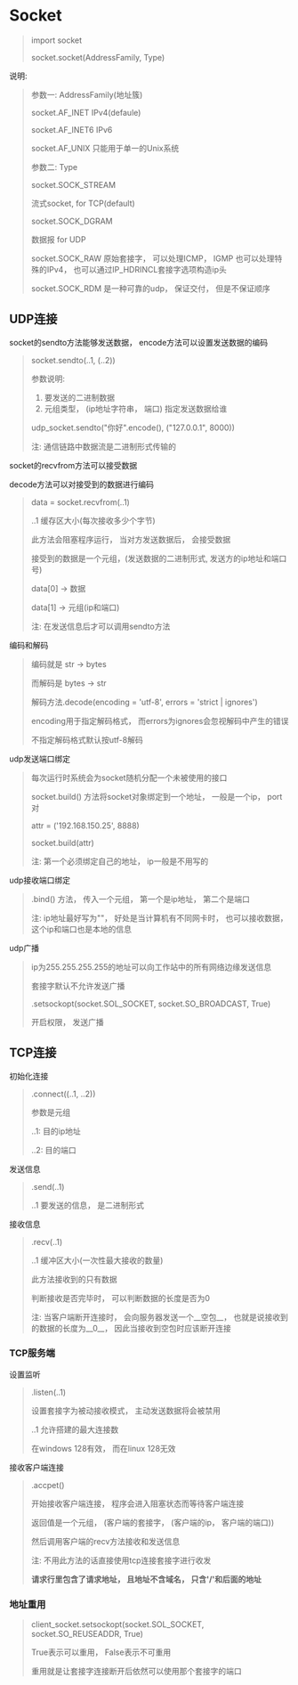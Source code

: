 # Socket

>import socket
>
>socket.socket(AddressFamily, Type)

说明:

>参数一: AddressFamily(地址簇)
>
>socket.AF_INET IPv4(defaule)
>
>socket.AF_INET6 IPv6
>
>socket.AF_UNIX 只能用于单一的Unix系统
>
> 
>
>参数二: Type
>
>socket.SOCK_STREAM
>
>流式socket, for TCP(default)
>
>socket.SOCK_DGRAM 
>
>数据报 for UDP
>
>socket.SOCK_RAW 原始套接字， 可以处理ICMP， IGMP 也可以处理特殊的IPv4， 也可以通过IP_HDRINCL套接字选项构造ip头
>
> 
>
>socket.SOCK_RDM 是一种可靠的udp， 保证交付， 但是不保证顺序



## UDP连接

socket的sendto方法能够发送数据， encode方法可以设置发送数据的编码

>socket.sendto(..1, (..2))
>
>参数说明:
>
>1. 要发送的二进制数据
>2. 元组类型， (ip地址字符串， 端口) 指定发送数据给谁
>
> 
>
>udp_socket.sendto("你好".encode(), ("127.0.0.1", 8000))
>
> 
>
>注: 通信链路中数据流是二进制形式传输的



socket的recvfrom方法可以接受数据

decode方法可以对接受到的数据进行编码

>data = socket.recvfrom(..1)
>
>..1 缓存区大小(每次接收多少个字节)
>
>此方法会阻塞程序运行， 当对方发送数据后， 会接受数据
>
>接受到的数据是一个元组，(发送数据的二进制形式, 发送方的ip地址和端口号)
>
>data[0] -> 数据
>
>data[1] -> 元组(ip和端口)
>
>注: 在发送信息后才可以调用sendto方法





编码和解码

>编码就是 str -> bytes
>
>而解码是 bytes -> str
>
>
>
>解码方法.decode(encoding = 'utf-8', errors = 'strict | ignores')
>
>encoding用于指定解码格式， 而errors为ignores会忽视解码中产生的错误
>
>不指定解码格式默认按utf-8解码



udp发送端口绑定

>每次运行时系统会为socket随机分配一个未被使用的接口
>
>socket.build() 方法将socket对象绑定到一个地址， 一般是一个ip， port对
>
> 
>
>attr = ('192.168.150.25', 8888)
>
>socket.build(attr)
>
>注: 第一个必须绑定自己的地址， ip一般是不用写的



udp接收端口绑定

>.bind() 方法， 传入一个元组， 第一个是ip地址， 第二个是端口
>
>注: ip地址最好写为""， 好处是当计算机有不同网卡时， 也可以接收数据， 这个ip和端口也是本地的信息



udp广播

>ip为255.255.255.255的地址可以向工作站中的所有网络边缘发送信息
>
>套接字默认不允许发送广播
>
>.setsockopt(socket.SOL_SOCKET, socket.SO_BROADCAST, True)
>
>开启权限， 发送广播



## TCP连接

初始化连接

>.connect((..1, ..2))
>
>参数是元组
>
>..1: 目的ip地址
>
>..2: 目的端口



发送信息

>.send(..1)
>
>..1 要发送的信息， 是二进制形式



接收信息

>.recv(..1)
>
>..1 缓冲区大小(一次性最大接收的数量)
>
>此方法接收到的只有数据
>
>判断接收是否完毕时， 可以判断数据的长度是否为0
>
>注: 当客户端断开连接时， 会向服务器发送一个__空包__， 也就是说接收到的数据的长度为__0__， 因此当接收到空包时应该断开连接



### TCP服务端

设置监听

>.listen(..1)
>
>设置套接字为被动接收模式， 主动发送数据将会被禁用
>
>..1 允许搭建的最大连接数
>
>在windows 128有效， 而在linux 128无效



接收客户端连接

>.accpet()
>
>开始接收客户端连接， 程序会进入阻塞状态而等待客户端连接
>
>返回值是一个元组， (客户端的套接字， (客户端的ip， 客户端的端口))
>
>然后调用客户端的recv方法接收和发送信息
>
>注: 不用此方法的话直接使用tcp连接套接字进行收发
>
>**请求行里包含了请求地址， 且地址不含域名， 只含'/'和后面的地址**



### 地址重用

>client_socket.setsockopt(socket.SOL_SOCKET, socket.SO_REUSEADDR, True)
>
>True表示可以重用， False表示不可重用
>
>重用就是让套接字连接断开后依然可以使用那个套接字的端口
